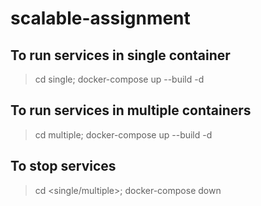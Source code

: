 # scalable-assignment

## To run services in single container
> cd single; docker-compose up --build -d


## To run services in multiple containers
> cd multiple; docker-compose up --build -d

## To stop services
> cd <single/multiple>; docker-compose down